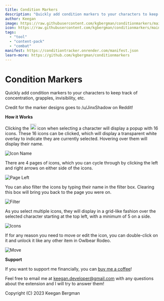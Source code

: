```yaml
---
title: Condition Markers
description: "Quickly add condition markers to your characters to keep track of concentration, grapples, invisibility, etc."
author: Keegan
image: https://raw.githubusercontent.com/kgbergman/conditionmarkers/main/docs/header.jpg
icon: https://raw.githubusercontent.com/kgbergman/conditionmarkers/main/public/logo.png
tags:
  - "tool"
  - "content-pack"
  - "combat"
manifest: https://conditiontracker.onrender.com/manifest.json
learn-more: https://github.com/kgbergman/conditionmarkers
---
```


# Condition Markers

Quickly add condition markers to your characters to keep track of concentration, grapples, invisibility, etc.

Credit for the marker designs goes to /u/JinxShadow on Reddit!

**How it Works**

Clicking the <img src="https://raw.githubusercontent.com/kgbergman/conditionmarkers/main/src/icon.svg" width=20 alt="Condition Marker Icon"> icon when selecting a character will display a popup with 16 icons.
These 16 icons can be clicked, which will display a transparent white overlay to indicate they are currently selected. Hovering over them will display their name. 

![Icon Name](https://raw.githubusercontent.com/kgbergman/conditionmarkers/main/docs/iconname.jpg)


There are 4 pages of icons, which you can cycle through by clicking the left and right arrows on either side of the icons.

![Page Left](https://raw.githubusercontent.com/kgbergman/conditionmarkers/main/docs/pageleft.jpg)


You can also filter the icons by typing their name in the filter box. Clearing this box will bring you back to the page you were on.

![Filter](https://raw.githubusercontent.com/kgbergman/conditionmarkers/main/docs/filter.jpg)


As you select multiple icons, they will display in a grid-like fashion over the selected character starting at the top left, with a minimum of 5 on a side.

![Icons](https://raw.githubusercontent.com/kgbergman/conditionmarkers/main/docs/icongrid.jpg)


If for any reason you need to move or edit the icon, you can double-click on it and unlock it like any other item in Owlbear Rodeo.

![Move](https://raw.githubusercontent.com/kgbergman/conditionmarkers/main/docs/move.jpg)


**Support**

If you want to support me financially, you can [buy me a coffee](https://www.buymeacoffee.com/keegandev)!

Feel free to email me at keegan.developer@gmail.com with any questions about the extension and I will try to answer them!

Copyright (C) 2023 Keegan Bergman
